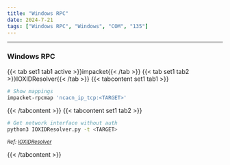 ```yaml
---
title: "Windows RPC"
date: 2024-7-21
tags: ["Windows RPC", "Windows", "COM", "135"]
---
```


---
### Windows RPC

{{< tab set1 tab1 active >}}impacket{{< /tab >}}
{{< tab set1 tab2 >}}IOXIDResolver{{< /tab >}}
{{< tabcontent set1 tab1 >}}

<div>

```bash
# Show mappings
impacket-rpcmap 'ncacn_ip_tcp:<TARGET>'
```

</div>

{{< /tabcontent >}}
{{< tabcontent set1 tab2 >}}

<div>

```bash
# Get network interface without auth
python3 IOXIDResolver.py -t <TARGET>
```

</div>

<small>*Ref: [IOXIDResolver](https://github.com/mubix/IOXIDResolver)*</small>

{{< /tabcontent >}}

<br>